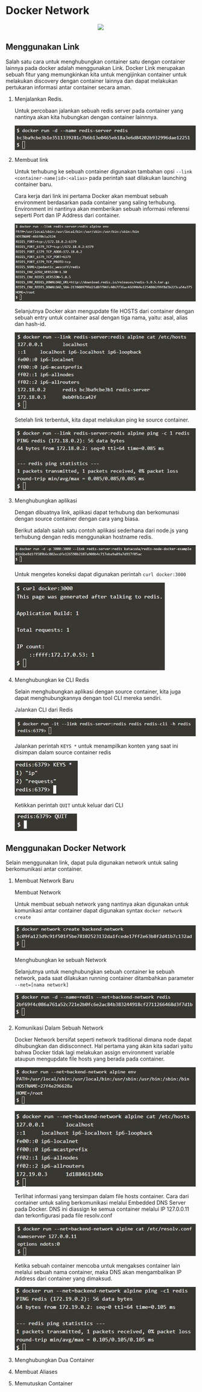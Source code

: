 # Docker Network

<p align="center">
  <img src="https://www.docker.com/sites/default/files/social/docker_facebook_share.png"/>
</p>

## Menggunakan Link

Salah satu cara untuk menghubungkan container satu dengan container lainnya pada docker adalah menggunakan Link. Docker Link merupakan sebuah fitur yang memungkinkan kita untuk mengijinkan container untuk melakukan discovery dengan container lainnya dan dapat melakukan pertukaran informasi antar container secara aman.

1. Menjalankan Redis.

	Untuk percobaan jalankan sebuah redis server pada container yang nantinya akan kita hubungkan dengan container lainnnya.
	
	![01](link/ss1.jpg)

2. Membuat link
	
	Untuk terhubung ke sebuah container digunakan tambahan opsi  `--link <container-name|id>:<alias>` pada perintah saat dilakukan launching container baru.

	Cara kerja dari link ini pertama Docker akan membuat sebuah environment berdasarkan pada container yang saling terhubung. Environment ini nantinya akan memberikan sebuah informasi referensi seperti Port dan IP Address dari container.

	![02](link/ss2.jpg)

	Selanjutnya Docker akan mengupdate file HOSTS dari container dengan sebuah entry untuk container asal dengan tiga nama, yaitu: asal, alias dan hash-id.

	![03](link/ss3.jpg)

	Setelah link terbentuk, kita dapat melakukan ping ke source container.

	![04](link/ss4.jpg)

3. Menghubungkan aplikasi

	Dengan dibuatnya link, aplikasi dapat terhubung dan berkomunasi dengan source container dengan cara yang biasa.

	Berikut adalah salah satu contoh aplikasi sederhana dari node.js yang terhubung dengan redis menggunakan hostname redis.

	![05](link/ss5.jpg)

	Untuk mengetes koneksi dapat digunakan perintah `curl docker:3000`

	![06](link/ss6.jpg)

4. Menghubungkan ke CLI Redis

	Selain menghubungkan aplikasi dengan source container, kita juga dapat menghubungkannya dengan tool CLI mereka sendiri.

	Jalankan CLI dari Redis

	![07](link/ss7.jpg)

	Jalankan perintah `KEYS *` untuk menampilkan konten yang saat ini disimpan dalam source container redis

	![08](link/ss8.jpg)

	Ketikkan perintah `QUIT` untuk keluar dari CLI

	![09](link/ss9.jpg)

## Menggunakan Docker Network  
Selain menggunakan link, dapat pula digunakan network untuk saling berkomunikasi antar container.
1. Membuat Network Baru

	Membuat Network
	
	Untuk membuat sebuah network yang nantinya akan digunakan untuk komunikasi antar container dapat digunakan syntax `docker network create`
	
	![01](network/ss1.jpg)
	
	Menghubungkan ke sebuah Network
	
	Selanjutnya untuk menghubungkan sebuah container ke sebuah network, pada saat dilakukan running container ditambahkan parameter `--net=[nama network]`
	
	![02](network/ss2.jpg)

2. Komunikasi Dalam Sebuah Network

	Docker Network bersifat seperti network traditional dimana node dapat dihubungkan dan didisconnect.
	Hal pertama yang akan kita sadari yaitu bahwa Docker tidak lagi melakukan assign environment variable ataupun mengupdate file hosts yang berada pada container.

	![03](network/ss3.jpg)

	![04](network/ss4.jpg)

	Terlihat informasi yang tersimpan dalam file hosts container.
	Cara dari container untuk saling berkomunikasi melalui Embedded DNS Server pada Docker.  DNS ini diassign ke semua container melalui IP 127.0.0.11 dan terkonfigurasi pada file resolv.conf

	![05](network/ss5.jpg)

	Ketika sebuah container mencoba untuk mengakses container lain melalui sebuah nama container, maka DNS akan mengambalikan IP Address dari container yang dimaksud.

	![06](network/ss6.jpg)

3. Menghubungkan Dua Container
4. Membuat Aliases
5. Memutuskan Container

